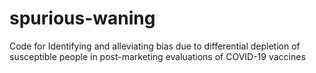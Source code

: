 # spurious-waning
Code for Identifying and alleviating bias due to differential depletion of susceptible people in post-marketing evaluations of COVID-19 vaccines
